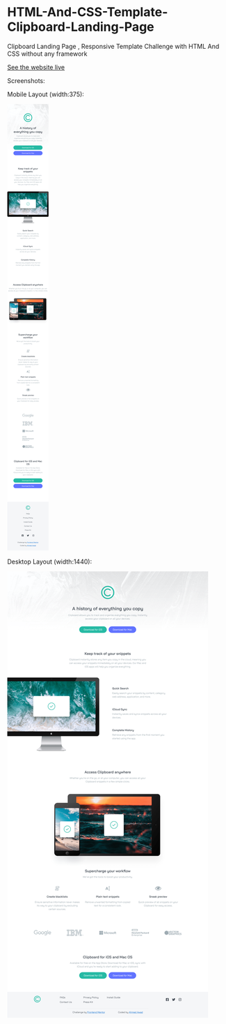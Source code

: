 # HTML-And-CSS-Template-Clipboard-Landing-Page

Clipboard Landing Page , Responsive Template Challenge with HTML And CSS without any framework

[See the website live](https://a-awad1.github.io/Clipboard-Landing-Page/)

Screenshots:

Mobile Layout (width:375):

![Output](/My-Output-Screenshots/Mobile.png)

Desktop Layout (width:1440):

![Output](/My-Output-Screenshots/Desktop.png)
